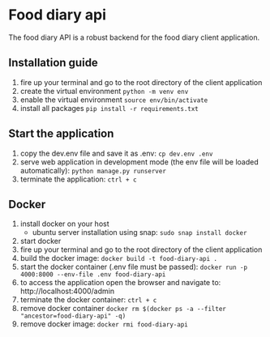 # Food diary api

The food diary API is a robust backend for the food diary client application.

## Installation guide
1. fire up your terminal and go to the root directory of the client application
2. create the virtual environment `python -m venv env`
3. enable the virtual environment `source env/bin/activate`
4. install all packages `pip install -r requirements.txt`


## Start the application
1. copy the dev.env file and save it as .env: `cp dev.env .env`
2. serve web application in development mode (the env file will be loaded automatically): `python manage.py runserver` 
3. terminate the application: `ctrl + c`

## Docker

1. install docker on your host
    - ubuntu server installation using snap: `sudo snap install docker`
2. start docker
3. fire up your terminal and go to the root directory of the client application
4. build the docker image: `docker build -t food-diary-api .`
5. start the docker container (.env file must be passed): `docker run -p 4000:8000 --env-file .env food-diary-api`
6. to access the application open the browser and navigate to: http://localhost:4000/admin
7. terminate the docker container: `ctrl + c`
8. remove docker container `docker rm $(docker ps -a --filter "ancestor=food-diary-api" -q)`
9. remove docker image: `docker rmi food-diary-api`

